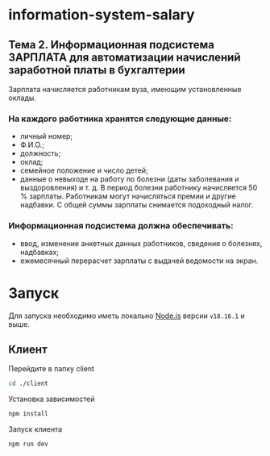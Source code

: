 # information-system-salary

## Тема 2. Информационная подсистема ЗАРПЛАТА для автоматизации начислений заработной платы в бухгалтерии

Зарплата начисляется работникам вуза, имеющим установленные оклады.

### На каждого работника хранятся следующие данные:
- личный номер;
- Ф.И.О.;
- должность;
- оклад;
- семейное положение и число детей;
- данные о невыходе на работу по болезни (даты заболевания и выздоровления) и т. д.
В период болезни работнику начисляется 50 % зарплаты. Работникам могут
начисляться премии и другие надбавки. С общей суммы зарплаты снимается подоходный
налог.

### Информационная подсистема должна обеспечивать:
- ввод, изменение анкетных данных работников, сведения о болезнях, надбавках;
- ежемесячный перерасчет зарплаты с выдачей ведомости на экран.

# Запуск

Для запуска необходимо иметь локально [Node.js](https://nodejs.org/en) версии `v18.16.1` и выше.

## Клиент

Перейдите в папку client

```bash
cd ./client
```

Установка зависимостей

```bash
npm install
```

Запуск клиента

```bash
npm run dev
```